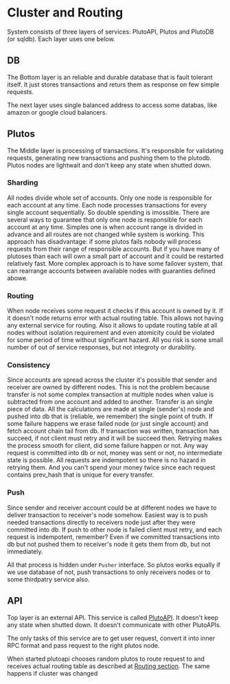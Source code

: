 # Cluster and Routing

System consists of three layers of services: PlutoAPI, Plutos and PlutoDB (or sqldb). Each layer uses one below.

## DB

The Bottom layer is an reliable and durable database that is fault tolerant itself. It just stores transactions and returs them as response on few simple requests.

The next layer uses single balanced address to access some databas, like amazon or google cloud balancers.

## Plutos

The Middle layer is processing of transactions.
It's responsible for validating requests, generating new transactions and pushing them to the plutodb.
Plutos nodes are lightwait and don't keep any state when shutted down.

### Sharding

All nodes divide whole set of accounts. Only one node is responsible for each account at any time. Each node processes transactions for every single account sequentially. So double spending is imossible.
There are several ways to guarantee that only one node is responsible for each account at any time.
Simples one is when account range is divided in advance and all routes are not changed while system is working.
This approach has disadvantage: if some plutos fails nobody will process requests from their range of responsible accounts. But if you have many of plutoses than each will own a small part of account and it could be restarted relatively fast.
More complex approach is to have some failover system, that can rearrange accounts between available nodes with guaranties defined abowe.

### Routing

When node receives some request it checks if this account is owned by it. If it doesn't node returns error with actual routing table. This allows not having any external service for routing.
Also it allows to update routing table at all nodes without isolation requirement and even atomicity could be violated for some period of time without significant hazard. All you risk is some small number of out of service responses, but not integroty or durability.

### Consistency

Since accounts are spread across the cluster it's possible that sender and receiver are owned by different nodes.
This is not the problem because transfer is not some complex transaction at multiple nodes when value is subtracted from one account and added to another.
Transfer is an single piece of data.
All the calculations are made at single (sender's) node and pushed into db that is (reliable, we remember) the single point of truth.
If some failure happens we erase failed node (or just single account) and fetch account chain tail from db.
If transaction was written, transaction has succeed, if not client must retry and it will be succeed then.
Retrying makes the process smooth for client, did some failure happen or not.
Any way request is committed into db or not, money was sent or not, no intermediate state is possible.
All requests are indempotent so there is no hazard in retrying them.
And you can't spend your money twice since each request contains prev_hash that is unique for every transfer.

### Push

Since sender and receiver account could be at different nodes we have to deliver transaction to receiver's node somehow.
Easiest way is to push needed transactions directly to receivers node just after they were committed into db.
If push to other node is failed client must retry, and each request is indempotent, remember?
Even if we committed transactions into db but not pushed them to receiver's node it gets them from db, but not immediately.

All that process is hidden under `Pusher` interface.
So plutos works equally if we use database of not, push transactions to only receivers nodes or to some thirdpatry service also.

## API

Top layer is an external API. This service is called [PlutoAPI](PlutoAPI.md). It doesn't keep any state when shutted down. It doesn't communicate with other PlutoAPIs.

The only tasks of this service are to get user request, convert it into inner RPC format and pass request to the right plutos node.

When started plutoapi chooses random plutos to route request to and receives actual routing table as described at [Routing section](#Routing).
The same happens if cluster was changed
